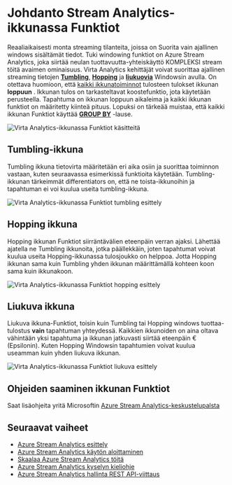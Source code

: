 <properties
    pageTitle="Johdanto Stream Analytics-ikkunassa Funktiot | Microsoft Azure"
    description="Tietoja kolmen ikkunan Funktiot, Stream Analytics (tumbling hopping, liukuva)."
    keywords="tumbling-ikkunassa liukuva-ikkunassa hopping ikkuna"
    documentationCenter=""
    services="stream-analytics"
    authors="jeffstokes72"
    manager="jhubbard"
    editor="cgronlun"
/>

<tags
    ms.service="stream-analytics"
    ms.devlang="na"
    ms.topic="article"
    ms.tgt_pltfrm="na"
    ms.workload="data-services"
    ms.date="09/26/2016"
    ms.author="jeffstok"
/>


# <a name="introduction-to-stream-analytics-window-functions"></a>Johdanto Stream Analytics-ikkunassa Funktiot

Reaaliaikaisesti monta streaming tilanteita, joissa on Suorita vain ajallinen windows sisältämät tiedot. Tuki windowing funktiot on Azure Stream Analytics, joka siirtää neulan tuottavuutta-yhteiskäyttö KOMPLEKSI stream töitä avaimen ominaisuus. Virta Analytics kehittäjät voivat suorittaa ajallinen streaming tietojen [**Tumbling**](https://msdn.microsoft.com/library/dn835055.aspx), [**Hopping**](https://msdn.microsoft.com/library/dn835041.aspx) ja [**liukuovia**](https://msdn.microsoft.com/library/dn835051.aspx) Windowsin avulla. On otettava huomioon, että [kaikki ikkunatoiminnot](https://msdn.microsoft.com/library/dn835019.aspx) tulosteen tulokset ikkunan **loppuun** . Ikkunan tulos on tarkasteltavat koostefunktio, jota käytetään perusteella. Tapahtuma on ikkunan loppuun aikaleima ja kaikki ikkunan funktiot on määritetty kiinteä pituus. Lopuksi on tärkeää muistaa, että kaikki ikkunan Funktiot käyttää [**GROUP BY**](https://msdn.microsoft.com/library/dn835023.aspx) -lause.

![Virta Analytics-ikkunassa Funktiot käsitteitä](media/stream-analytics-window-functions/stream-analytics-window-functions-conceptual.png)

## <a name="tumbling-window"></a>Tumbling-ikkuna

Tumbling ikkuna tietovirta määritetään eri aika osiin ja suorittaa toiminnon vastaan, kuten seuraavassa esimerkissä funktioita käytetään. Tumbling-ikkunan tärkeimmät differentiators on, että ne toista-ikkunoihin ja tapahtuman ei voi kuulua useita tumbling-ikkuna.

![Virta Analytics-ikkunassa Funktiot tumbling esittely](media/stream-analytics-window-functions/stream-analytics-window-functions-tumbling-intro.png)

## <a name="hopping-window"></a>Hopping ikkuna

Hopping ikkunan Funktiot siirräntävälien eteenpäin verran ajaksi. Lähettää ajatella ne Tumbling ikkunoita, jotka päällekkäin, joten tapahtumat voivat kuulua useita Hopping-ikkunassa tulosjoukko on helppoa. Jotta Hopping ikkunan sama kuin Tumbling yhden ikkunan määrittämällä kohteen koon sama kuin ikkunakoon. 

![Virta Analytics-ikkunassa Funktiot hopping esittely](media/stream-analytics-window-functions/stream-analytics-window-functions-hopping-intro.png)

## <a name="sliding-window"></a>Liukuva ikkuna

Liukuva ikkuna-Funktiot, toisin kuin Tumbling tai Hopping windows tuottaa-tulostus **vain** tapahtuman yhteydessä. Kaikkien ikkunoiden on aina oltava vähintään yksi tapahtuma ja ikkunan jatkuvasti siirtää eteenpäin € (Epsilonin). Kuten Hopping Windowsin tapahtumien voivat kuulua useamman kuin yhden liukuva ikkunan.

![Virta Analytics-ikkunassa Funktiot liukuva esittely](media/stream-analytics-window-functions/stream-analytics-window-functions-sliding-intro.png)

## <a name="getting-help-with-window-functions"></a>Ohjeiden saaminen ikkunan Funktiot

Saat lisäohjeita yritä Microsoftin [Azure Stream Analytics-keskustelupalsta](https://social.msdn.microsoft.com/Forums/en-US/home?forum=AzureStreamAnalytics)

## <a name="next-steps"></a>Seuraavat vaiheet

- [Azure Stream Analytics esittely](stream-analytics-introduction.md)
- [Azure Stream Analytics käytön aloittaminen](stream-analytics-get-started.md)
- [Skaalaa Azure Stream Analytics töitä](stream-analytics-scale-jobs.md)
- [Azure Stream Analytics kyselyn kieliohje](https://msdn.microsoft.com/library/azure/dn834998.aspx)
- [Azure Stream Analytics hallinta REST API-viittaus](https://msdn.microsoft.com/library/azure/dn835031.aspx)
